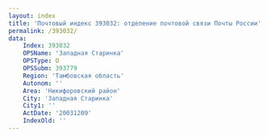 ```yaml
---
layout: index
title: 'Почтовый индекс 393032: отделение почтовой связи Почты России'
permalink: /393032/
data:
    Index: 393032
    OPSName: 'Западная Старинка'
    OPSType: О
    OPSSubm: 393779
    Region: 'Тамбовская область'
    Autonom: ''
    Area: 'Никифоровский район'
    City: 'Западная Старинка'
    City1: ''
    ActDate: '20031209'
    IndexOld: ''
---
```

